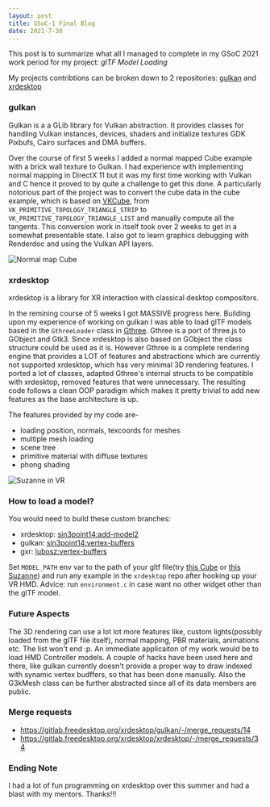 ```yaml
---
layout: post
title: GSoC-1 Final Blog
date: 2021-7-30
---
```


This post is to summarize what all I managed to complete in my GSoC 2021 work period for my project: *glTF Model Loading*  

My projects contribtions can be broken down to 2 repositories: [gulkan](https://gitlab.freedesktop.org/xrdesktop/gulkan/) and [xrdesktop](https://gitlab.freedesktop.org/xrdesktop/xrdesktop/)

### gulkan

Gulkan is a a GLib library for Vulkan abstraction. It provides classes for handling Vulkan instances, devices, shaders and initialize textures GDK Pixbufs, Cairo surfaces and DMA buffers.

Over the course of first 5 weeks I added a normal mapped Cube example with a brick wall texture to Gulkan. I had experience with implementing normal mapping in DirectX 11 but it was my first time working with Vulkan and C hence it proved to by quite a challenge to get this done. A particularly notorious part of the project was to convert the cube data in the cube example, which is based on [VKCube](https://github.com/krh/vkcube), from `VK_PRIMITIVE_TOPOLOGY_TRIANGLE_STRIP` to `VK_PRIMITIVE_TOPOLOGY_TRIANGLE_LIST` and manually compute all the tangents. This conversion work in itself took over 2 weeks to get in a somewhat presentable state. I also got to learn graphics debugging with Renderdoc and using the Vulkan API layers.

![Normal map Cube](https://media.discordapp.net/attachments/818922990715797515/863045554740789248/unknown.png)

### xrdesktop

xrdesktop is a library for XR interaction with classical desktop compositors.

In the remining course of 5 weeks I got MASSIVE progress here. Building upon my experience of working on gulkan I was able to load glTF models based in the `GthreeLoader` class in [Gthree](https://github.com/alexlarsson/gthree/). Gthree is a port of three.js to GObject and Gtk3. Since xrdesktop is also based on GObject the class structure could be used as it is. However Gthree is a complete rendering engine that provides a LOT of features and abstractions which are currently not supported xrdesktop, which has very minimal 3D rendering features. I ported a lot of classes, adapted Gthree's internal structs to be compatible with xrdesktop, removed features that were unnecessary. The resulting code follows a clean OOP paradigm which makes it pretty trivial to add new features as the base architecture is up.  

The features provided by my code are-  

- loading position, normals, texcoords for meshes
- multiple mesh loading
- scene tree
- primitive material with diffuse textures
- phong shading

![Suzanne in VR](https://media.discordapp.net/attachments/818922990715797515/876317283046281256/unknown.png)

### How to load a model?

You would need to build these custom branches:

- xrdesktop: [sin3point14:add-model2](https://gitlab.freedesktop.org/sin3point14/xrdesktop/-/tree/add-model2)
- gulkan: [sin3point14:vertex-buffers](https://gitlab.freedesktop.org/sin3point14/gulkan/-/tree/vertex-buffers)
- gxr: [lubosz:vertex-buffers](https://gitlab.freedesktop.org/lubosz/gxr/-/tree/vertex-buffers)

Set `MODEL_PATH` env var to the path of your gltf file(try [this Cube](https://github.com/KhronosGroup/glTF-Sample-Models/tree/master/2.0/Cube/glTF) or [this Suzanne](https://github.com/KhronosGroup/glTF-Sample-Models/tree/master/2.0/Suzanne/glTF)) and run any example in the `xrdesktop` repo after hooking up your VR HMD. Advice: run `environment.c` in case want no other widget other than the glTF model.

### Future Aspects

The 3D rendering can use a lot lot more features like, custom lights(possibly loaded from the glTF file itself), normal mapping, PBR materials, animations etc. The list won't end :p. An immediate applicaiton of my work would be to load HMD Controller models. A couple of hacks have been used here and there, like gulkan currently doesn't provide a proper way to draw indexed with synamic vertex budffers, so that has been done manually. Also the G3kMesh class can be further abstracted since all of its data members are public.

### Merge requests

- https://gitlab.freedesktop.org/xrdesktop/gulkan/-/merge_requests/14
- https://gitlab.freedesktop.org/xrdesktop/xrdesktop/-/merge_requests/34

### Ending Note

I had a lot of fun programming on xrdesktop over this summer and had a blast with my mentors. Thanks!!!